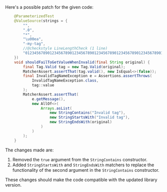 Here's a possible patch for the given code:

```java
    @ParameterizedTest
    @ValueSource(strings = {
        "",
        ".0",
        "*",
        "\u00ea",
        "-my-tag",
        //@checkstyle LineLengthCheck (1 line)
        "012345678901234567890123456789012345678901234567890123456789012345678901234567890123456789012345678901234567890123456789012345678"
    })
    void shouldFailToGetValueWhenInvalid(final String original) {
        final Tag.Valid tag = new Tag.Valid(original);
        MatcherAssert.assertThat(tag.valid(), new IsEqual<>(false));
        final InvalidTagNameException e = Assertions.assertThrows(
            InvalidTagNameException.class,
            tag::value
        );
        MatcherAssert.assertThat(
            e.getMessage(),
            new AllOf<>(
                Arrays.asList(
                    new StringContains("Invalid tag"),
                    new StringStartsWith("Invalid tag"),
                    new StringEndsWith(original)
                )
            )
        );
    }
```

The changes made are:

1. Removed the `true` argument from the `StringContains` constructor.
2. Added `StringStartsWith` and `StringEndsWith` matchers to replace the functionality of the second argument in the `StringContains` constructor.

These changes should make the code compatible with the updated library version.